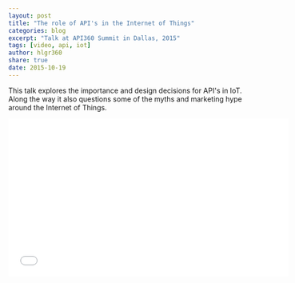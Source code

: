 ```yaml
---
layout: post
title: "The role of API's in the Internet of Things"
categories: blog
excerpt: "Talk at API360 Summit in Dallas, 2015"
tags: [video, api, iot]
author: hlgr360
share: true
date: 2015-10-19
---
```


This talk explores the importance and design decisions for API's in IoT. Along the way it also questions some of the myths and marketing hype around the Internet of Things.

<iframe width="560" height="315" src="//www.youtube.com/embed/7d0xn9q97-M" frameborder="0"></iframe>
